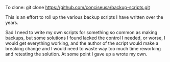 To clone:
git clone https://github.com/conciseusa/backup-scripts.git

This is an effort to roll up the various backup scripts I have written over the years.

Sad I need to write my own scripts for something so common as making backups, but some solutions I found lacked the control I needed, or worse, I would get everything working, and the author of the script would make a breaking change and I would need to waste way too much time reworking and retesting the solution. At some point I gave up a wrote my own.
